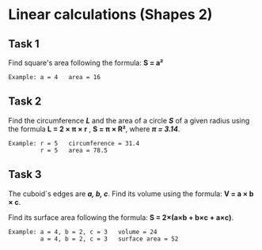 # Linear calculations (Shapes 2)

## Task 1
Find square's area following the formula: **S = a²**
```
Example: а = 4   area = 16
```

## Task 2
Find the circumference **_L_** and the area of a circle **_S_** of a given radius using the formula **L = 2 × π × r** ,  **S = π × R²**, where **_π = 3.14_**.
```
Example: r = 5   circumference = 31.4
         r = 5   area = 78.5
```

## Task 3
The cuboid`s edges are **_a,  b,  c_**. Find its volume using the formula: **V = a × b × c**. 

Find its surface area following the formula: **S = 2×(a×b + b×c + a×c)**.
```
Example: а = 4, b = 2, c = 3   volume = 24
         а = 4, b = 2, c = 3   surface area = 52
```
